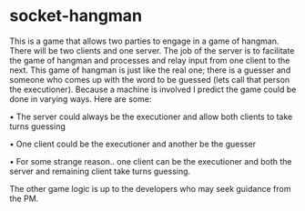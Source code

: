 # socket-hangman
This is a game that allows two parties to engage in a game of hangman. There will be two clients and one server. The job of the server is to facilitate the game of hangman and processes and relay input from one client to the next. This game of hangman is just like the real one; there is a guesser and someone who comes up with the word to be guessed (lets call that person the executioner). Because a machine is involved I predict the game could be done in varying ways. Here are some:

• The server could always be the executioner and allow both clients to take turns guessing

• One client could be the executioner and another be the guesser   

• For some strange reason.. one client can be the executioner and both the server and remaining client take turns guessing. 

The other game logic is up to the developers who may seek guidance from the PM.
